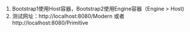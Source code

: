 1. Bootstrap1使用Host容器，Bootstrap2使用Engine容器（Engine > Host)
2. 测试网址：http://localhost:8080/Modern 或者 http://localhost:8080/Primitive